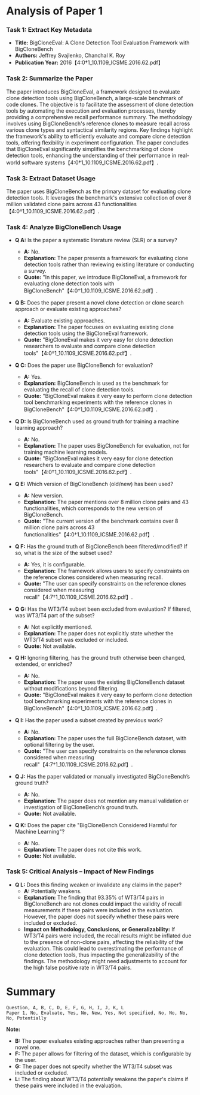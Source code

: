 # Analysis of Paper 1

### Task 1: Extract Key Metadata

- **Title:** BigCloneEval: A Clone Detection Tool Evaluation Framework with BigCloneBench
- **Authors:** Jeffrey Svajlenko, Chanchal K. Roy
- **Publication Year:** 2016【4:0†1_10.1109_ICSME.2016.62.pdf】

### Task 2: Summarize the Paper

The paper introduces BigCloneEval, a framework designed to evaluate clone detection tools using BigCloneBench, a large-scale benchmark of code clones. The objective is to facilitate the assessment of clone detection tools by automating the execution and evaluation processes, thereby providing a comprehensive recall performance summary. The methodology involves using BigCloneBench's reference clones to measure recall across various clone types and syntactical similarity regions. Key findings highlight the framework's ability to efficiently evaluate and compare clone detection tools, offering flexibility in experiment configuration. The paper concludes that BigCloneEval significantly simplifies the benchmarking of clone detection tools, enhancing the understanding of their performance in real-world software systems【4:0†1_10.1109_ICSME.2016.62.pdf】.

### Task 3: Extract Dataset Usage

The paper uses BigCloneBench as the primary dataset for evaluating clone detection tools. It leverages the benchmark's extensive collection of over 8 million validated clone pairs across 43 functionalities【4:0†1_10.1109_ICSME.2016.62.pdf】.

### Task 4: Analyze BigCloneBench Usage

- **Q A:** Is the paper a systematic literature review (SLR) or a survey?
  - **A:** No.
  - **Explanation:** The paper presents a framework for evaluating clone detection tools rather than reviewing existing literature or conducting a survey.
  - **Quote:** "In this paper, we introduce BigCloneEval, a framework for evaluating clone detection tools with BigCloneBench"【4:0†1_10.1109_ICSME.2016.62.pdf】.

- **Q B:** Does the paper present a novel clone detection or clone search approach or evaluate existing approaches?
  - **A:** Evaluate existing approaches.
  - **Explanation:** The paper focuses on evaluating existing clone detection tools using the BigCloneEval framework.
  - **Quote:** "BigCloneEval makes it very easy for clone detection researchers to evaluate and compare clone detection tools"【4:0†1_10.1109_ICSME.2016.62.pdf】.

- **Q C:** Does the paper use BigCloneBench for evaluation?
  - **A:** Yes.
  - **Explanation:** BigCloneBench is used as the benchmark for evaluating the recall of clone detection tools.
  - **Quote:** "BigCloneEval makes it very easy to perform clone detection tool benchmarking experiments with the reference clones in BigCloneBench"【4:0†1_10.1109_ICSME.2016.62.pdf】.

- **Q D:** Is BigCloneBench used as ground truth for training a machine learning approach?
  - **A:** No.
  - **Explanation:** The paper uses BigCloneBench for evaluation, not for training machine learning models.
  - **Quote:** "BigCloneEval makes it very easy for clone detection researchers to evaluate and compare clone detection tools"【4:0†1_10.1109_ICSME.2016.62.pdf】.

- **Q E:** Which version of BigCloneBench (old/new) has been used?
  - **A:** New version.
  - **Explanation:** The paper mentions over 8 million clone pairs and 43 functionalities, which corresponds to the new version of BigCloneBench.
  - **Quote:** "The current version of the benchmark contains over 8 million clone pairs across 43 functionalities"【4:0†1_10.1109_ICSME.2016.62.pdf】.

- **Q F:** Has the ground truth of BigCloneBench been filtered/modified? If so, what is the size of the subset used?
  - **A:** Yes, it is configurable.
  - **Explanation:** The framework allows users to specify constraints on the reference clones considered when measuring recall.
  - **Quote:** "The user can specify constraints on the reference clones considered when measuring recall"【4:7†1_10.1109_ICSME.2016.62.pdf】.

- **Q G:** Has the WT3/T4 subset been excluded from evaluation? If filtered, was WT3/T4 part of the subset?
  - **A:** Not explicitly mentioned.
  - **Explanation:** The paper does not explicitly state whether the WT3/T4 subset was excluded or included.
  - **Quote:** Not available.

- **Q H:** Ignoring filtering, has the ground truth otherwise been changed, extended, or enriched?
  - **A:** No.
  - **Explanation:** The paper uses the existing BigCloneBench dataset without modifications beyond filtering.
  - **Quote:** "BigCloneEval makes it very easy to perform clone detection tool benchmarking experiments with the reference clones in BigCloneBench"【4:0†1_10.1109_ICSME.2016.62.pdf】.

- **Q I:** Has the paper used a subset created by previous work?
  - **A:** No.
  - **Explanation:** The paper uses the full BigCloneBench dataset, with optional filtering by the user.
  - **Quote:** "The user can specify constraints on the reference clones considered when measuring recall"【4:7†1_10.1109_ICSME.2016.62.pdf】.

- **Q J:** Has the paper validated or manually investigated BigCloneBench’s ground truth?
  - **A:** No.
  - **Explanation:** The paper does not mention any manual validation or investigation of BigCloneBench’s ground truth.
  - **Quote:** Not available.

- **Q K:** Does the paper cite "BigCloneBench Considered Harmful for Machine Learning"?
  - **A:** No.
  - **Explanation:** The paper does not cite this work.
  - **Quote:** Not available.

### Task 5: Critical Analysis – Impact of New Findings

- **Q L:** Does this finding weaken or invalidate any claims in the paper?
  - **A:** Potentially weakens.
  - **Explanation:** The finding that 93.35% of WT3/T4 pairs in BigCloneBench are not clones could impact the validity of recall measurements if these pairs were included in the evaluation. However, the paper does not specify whether these pairs were included or excluded.
  - **Impact on Methodology, Conclusions, or Generalizability:** If WT3/T4 pairs were included, the recall results might be inflated due to the presence of non-clone pairs, affecting the reliability of the evaluation. This could lead to overestimating the performance of clone detection tools, thus impacting the generalizability of the findings. The methodology might need adjustments to account for the high false positive rate in WT3/T4 pairs.

# Summary

```
Question, A, B, C, D, E, F, G, H, I, J, K, L
Paper 1, No, Evaluate, Yes, No, New, Yes, Not specified, No, No, No, No, Potentially
```

**Note:**
- **B:** The paper evaluates existing approaches rather than presenting a novel one.
- **F:** The paper allows for filtering of the dataset, which is configurable by the user.
- **G:** The paper does not specify whether the WT3/T4 subset was included or excluded.
- **L:** The finding about WT3/T4 potentially weakens the paper's claims if these pairs were included in the evaluation.
